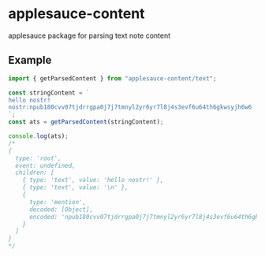 # applesauce-content

applesauce package for parsing text note content

## Example

```ts
import { getParsedContent } from "applesauce-content/text";

const stringContent = `
hello nostr!
nostr:npub180cvv07tjdrrgpa0j7j7tmnyl2yr6yr7l8j4s3evf6u64th6gkwsyjh6w6
`;
const ats = getParsedContent(stringContent);

console.log(ats);
/*
{
  type: 'root',
  event: undefined,
  children: [
    { type: 'text', value: 'hello nostr!' },
    { type: 'text', value: '\n' },
    {
      type: 'mention',
      decoded: [Object],
      encoded: 'npub180cvv07tjdrrgpa0j7j7tmnyl2yr6yr7l8j4s3evf6u64th6gkwsyjh6w6'
    }
  ]
}
*/
```

